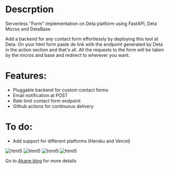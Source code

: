 # Descrption
Serverless "Form" implementation on Deta platform using FastAPI, Deta Micros and DetaBase

Add a backend for any contact form effortlessly by deploying this tool at Deta. On your html form paste de link with the endpoint generated by Deta in the action section and that's all. All the requests to the form will be taken by the micros and base and redirect to wherever you want.

# Features:

* Pluggable backend for custom contact forms
* Email notification at POST
* Rate limit contact form endpoint 
* Github actions for continuous delivery

# To do:

* Add support for different platforms (Heroku and Vercel)
 

<img src="https://cdn.jsdelivr.net/gh/cgmark101/CDN-stuff@main/dist/img/form-back.webp" alt="html5" style="max-width:100%">

<img src="https://cdn.jsdelivr.net/gh/cgmark101/CDN-stuff@main/dist/img/form-html4.webp" alt="html5" style="max-width:100%;">

<img src="https://cdn.jsdelivr.net/gh/cgmark101/CDN-stuff@main/dist/img/frame-form.webp" alt="html5"  style="max-width:100%;">

<img src="https://cdn.jsdelivr.net/gh/cgmark101/CDN-stuff@main/dist/img/deta-akane-contact.webp" alt="html5" style="max-width:100%;">

Go to [Akane blog](https://akane.ga/articles/email-post/) for more details
